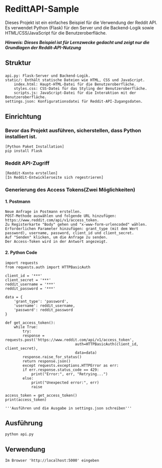 # RedittAPI-Sample
Dieses Projekt ist ein einfaches Beispiel für die Verwendung der Reddit API. Es verwendet Python (Flask) für den Server und die Backend-Logik sowie HTML/CSS/JavaScript für die Benutzeroberfläche.

***Hinweis: Dieses Beispiel ist für Lernzwecke gedacht und zeigt nur die Grundlagen der Reddit-API-Nutzung***

## Struktur
### 
    api.py: Flask-Server und Backend-Logik.
    static/: Enthält statische Dateien wie HTML, CSS und JavaScript.
        index.html: Haupt-HTML-Datei für die Benutzeroberfläche.
        styles.css: CSS-Datei für das Styling der Benutzeroberfläche.
        scripts.js: JavaScript-Datei für die Interaktion mit der Benutzeroberfläche.
    settings.json: Konfigurationsdatei für Reddit-API-Zugangsdaten.

## Einrichtung
### Bevor das Projekt ausführen, sicherstellen, dass Python installiert ist. 
    [Python Paket Installation]
    pip install Flask

### Reddit API-Zugriff
    [Reddit-Konto erstellen]
    [In Reddit-Entwicklerseite sich regestrieren]

### Generierung des Access Tokens(Zwei Möglichkeiten)
#### 1. Postmann
    Neue Anfrage in Postmann erstellen.
    POST-Methode auswählen und folgende URL hinzufügen: https://www.reddit.com/api/v1/access_token.
    Zu Registerkarte "Body" gehen und "x-www-form-urlencoded" wählen.
    Erforderlichen Parameter hinzufügen: grant_type (mit dem Wert password), username, password, client_id und client_secret.
    Auf "Senden" klicken, um die Anfrage zu senden.
    Der Access-Token wird in der Antwort angezeigt.

#### 2. Python Code
    import requests
    from requests.auth import HTTPBasicAuth

    client_id = '***'
    client_secret = '***'
    reddit_username = '***'
    reddit_password = '***'

    data = {
        'grant_type': 'password',
        'username': reddit_username,
        'password': reddit_password
    }

    def get_access_token():
        while True:
            try:
            response = requests.post('https://www.reddit.com/api/v1/access_token',
                                    auth=HTTPBasicAuth(client_id, client_secret),
                                    data=data)
            response.raise_for_status()
            return response.json()
            except requests.exceptions.HTTPError as err:
            if err.response.status_code == 429:
                print("Error:", err, "Retrying...")
            else:
                print("Unexpected error:", err)
                raise  

    access_token = get_access_token()
    print(access_token)

    '''Ausführen und die Ausgabe in settings.json schreiben'''

## Ausführung
    python api.py

## Verwendung
    Im Browser 'http://localhost:5000' eingeben
